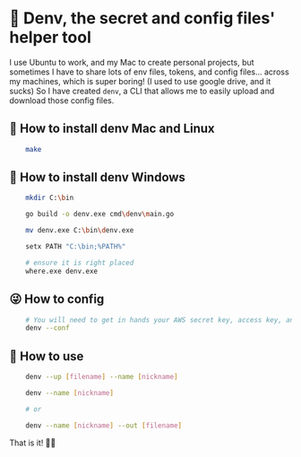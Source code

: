 # 🥸 Denv, the secret and config files' helper tool
I use Ubuntu to work, and my Mac to create personal projects, but sometimes I have to share lots of env files, tokens, and config files... across my machines, which is super boring! (I used to use google drive, and it sucks)
So I have created `denv`, a CLI that allows me to easily upload and download those config files.

## 🤩 How to install denv Mac and Linux
```bash
    make
```

## 🤩 How to install denv Windows
```bash
    mkdir C:\bin
```
```bash
    go build -o denv.exe cmd\denv\main.go
```
```bash
    mv denv.exe C:\bin\denv.exe
```
```bash
    setx PATH "C:\bin;%PATH%"
```
```bash
    # ensure it is right placed
    where.exe denv.exe
```

## 😜 How to config
```bash
    # You will need to get in hands your AWS secret key, access key, and a S3 bucket name
    denv --conf
```

## 🤯 How to use
```bash
    denv --up [filename] --name [nickname]
```

```bash
    denv --name [nickname]

    # or

    denv --name [nickname] --out [filename]
```

That is it! 👋🏻
